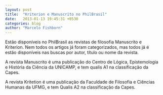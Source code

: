 ```yaml
---
layout: post
title:  "Kriterion e Manuscrito no PhilBrasil"
date:   2013-01-13 19:45:31 +0530
categories: blog
author: "Marcelo Fishborn"
---
```

Estão disponíveis no PhilBrasil as revistas de filosofia Manuscrito e Kriterion. Nem todos os artigos já foram categorizados, mas todos já é estão disponíveis nas buscas por autor, título ou nome da revista.

A revista Manuscrito é uma publicação do Centro de Lógica, Epistemologia e História da Ciência da UNICAMP, e tem qualis A1 na classificação da Capes.

A revista Kritetion é uma publicação da Faculdade de Filosofia e Ciências Humanas da UFMG, e tem Qualis A2 na classificação da Capes.